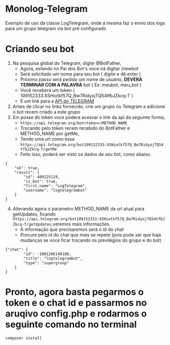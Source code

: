 # Monolog-Telegram
Exemplo de uso da classe LogTelegram, onde  a mesma faz o envio dos logs para um grupo telegram via bot pré configurado

# Criando seu bot
1. Na pesquisa global do Telegram, digite @BotFather,
    - Agora, estando no Pai dos Bot's voce irá digitar /newbot
    - Será solicitado um nome para seu bot ( digite e dê enter )
    - Próximo passo será pedido um nome de usuário, **DEVERÁ TERMINAR COM A PALAVRA** bot ( Ex: meubot, meu_bot )
    - Você receberá um token ( 109152333:XSHiotkf57Q_Bw7RidyojTQ54tfbJZkcq-T )
    - E um link para a [API do TELEGRAM](https://core.telegram.org/bots/api)
2. Antes de clicar no links fornecido, crie um grupo no Telegram e adicione o bot recem criado a este grupo    
3. Em posse do token voce podera acessar o link da api da seguinte forma,
    - ```https://api.telegram.org/bot<token>/METHOD_NAME```
    - Trocando <token> pelo token recem recebido do BotFather e METHOD_NAME por getMe,
    - Tendo uma url como essa ```https://api.telegram.org/bot109152333:XSHiotkf57Q_Bw7RidyojTQ54tfbJZkcq-T/getMe```
    - Feito isso, poderá ser visto os dados de seu bot, como abaixo
```
{
    "ok": true,
    "result": {
        "id": 409125119,
        "is_bot": true,
        "first_name": "LogTelegram",
        "username": "logtelegrambot"
    }
}
```
    
4. Alterando agora o parametro METHOD_NAME da url atual para getUpdates, ficando  ```https://api.telegram.org/bot109152333:XSHiotkf57Q_Bw7RidyojTQ54tfbJZkcq-T/getUpdates```,veremos mais informações.
    - A informação que precisaremos será o id do chat
    - Procure pelo id do chat que mais se repete (pois pode ser que haja mudanças se voce ficar trocando os previlégios do grupo e do bot)
```
{"chat": {
        "id": -1001266140188,
        "title": "logtelegrambot",
        "type": "supergroup"
    }
}
```
    

# Pronto, agora basta pegarmos o token e o chat id e passarmos no aruqivo config.php e rodarmos o seguinte comando no terminal
```composer install```

